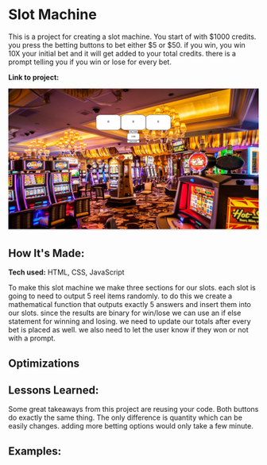 # Slot Machine
This is a project for creating a slot machine. You start of with $1000 credits. you press the betting buttons to bet either $5 or $50. if you win, you win 10X your initial bet and it will get added to your total credits. there is a prompt telling you if you win or lose for every bet.

**Link to project:** 

<img src="images/screenshot.png">

## How It's Made:

**Tech used:** HTML, CSS, JavaScript

To make this slot machine we make three sections for our slots. each slot is going to need to output 5 reel items randomly. to do this we create a mathematical function that outputs exactly 5 answers and insert them into our slots. since the results are binary for win/lose we can use an if else statement for winning and losing.  we need to update our totals after every bet is placed as well. we also need to let the user know if they won or not with a prompt. 

## Optimizations


## Lessons Learned:

Some great takeaways from this project are reusing your code. Both buttons do exactly the same thing. The only difference is quantity which can be easily changes. adding more betting options would only take a few minute.

## Examples:



